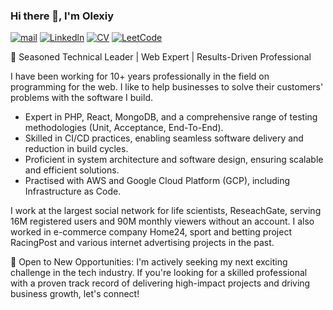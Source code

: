### Hi there 👋, I'm Olexiy

[![mail](https://img.shields.io/badge/gmail-c14438?style=flat-square&message=gmail&logo=Gmail&logoColor=white&link=mailto:olexiy.kyrychenko@gmail.com)](mailto:olexiy.kyrychenko@gmail.com)
[![Linkedln](https://img.shields.io/badge/linkedin-0077B5?style=flat-square&logo=linkedin&logoColor=white)](https://www.linkedin.com/in/olexiy-kyrychenko/)
[![CV](https://img.shields.io/static/v1?style=flat-square&message=cv&color=50AFCE&logo=Canva&logoColor=white&label=)](https://www.canva.com/design/DAFw80MQBQQ/Z26O2x-Ckk63oyO1rORdwg/view?utm_content=DAFw80MQBQQ&utm_campaign=designshare&utm_medium=link&utm_source=editor)
[![LeetCode](https://img.shields.io/static/v1?style=flat-square&message=leetcode&color=222222&logo=LeetCode&logoColor=FFA116&label=)](https://leetcode.com/olexiy-kyrychenko/) 

🚀 Seasoned Technical Leader | Web Expert | Results-Driven Professional

I have been working for 10+ years professionally in the field on programming for the web. I like to help businesses to solve their customers' problems with the software I build. 

- Expert in PHP, React, MongoDB, and a comprehensive range of testing methodologies (Unit, Acceptance, End-To-End).
- Skilled in CI/CD practices, enabling seamless software delivery and reduction in build cycles.
- Proficient in system architecture and software design, ensuring scalable and efficient solutions.
- Practised with AWS and Google Cloud Platform (GCP), including Infrastructure as Code.

I work at the largest social network for life scientists, ReseachGate, serving 16M registered users and 90M monthly viewers without an account. I also worked in e-commerce company Home24, sport and betting project RacingPost and various internet advertising projects in the past.

🔔 Open to New Opportunities: I'm actively seeking my next exciting challenge in the tech industry. If you're looking for a skilled professional with a proven track record of delivering high-impact projects and driving business growth, let's connect!
